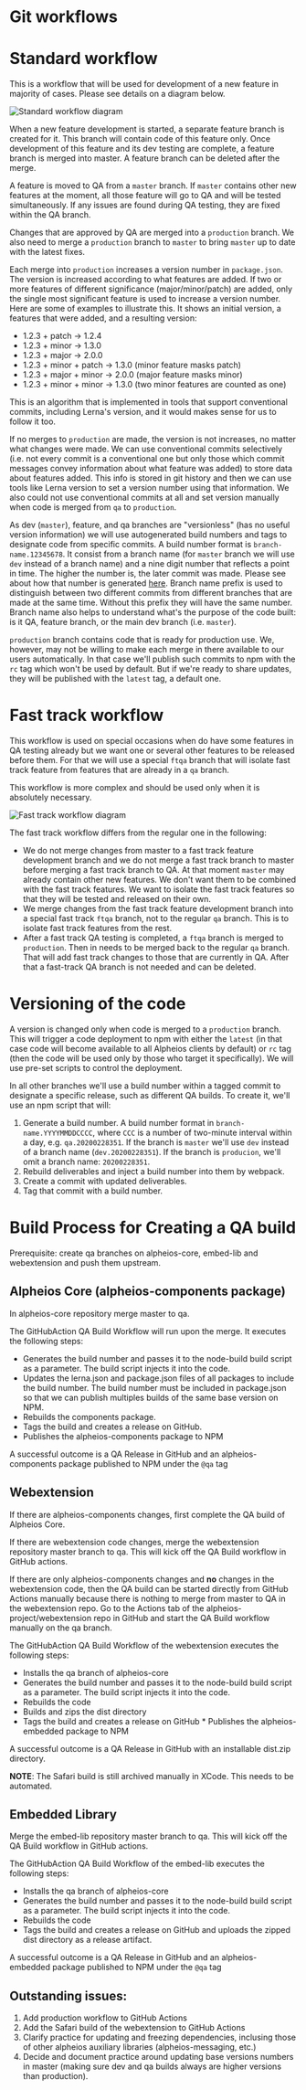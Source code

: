 # Git workflows

# Standard workflow

This is a workflow that will be used for development of a new feature in majority of cases. Please see details on a diagram below.

![Standard workflow diagram](https://raw.githubusercontent.com/alpheios-project/documentation/master/development/git-workflow/git-std-worklow-proposal.svg?sanitize=true)

When a new feature development is started, a separate feature branch is created for it. This branch will contain code of this feature only. Once development of this feature and its dev testing are complete, a feature branch is merged into master. A feature branch can be deleted after the merge.

A feature is moved to QA from a `master` branch. If `master` contains other new features at the moment, all those feature will go to QA and will be tested simultaneously. If any issues are found during QA testing, they are fixed within the QA branch.

Changes that are approved by QA are merged into a `production` branch. We also need to merge a `production` branch to `master` to bring `master` up to date with the latest fixes.

Each merge into `production` increases a version number in `package.json`. The version is increased according to what features are added. If two or more features of different significance (major/minor/patch) are added, only the single most significant feature is used to increase a version number. Here are some of examples to illustrate this. It shows an initial version, a features that were added, and a resulting version:
* 1.2.3 + patch -> 1.2.4
* 1.2.3 + minor -> 1.3.0
* 1.2.3 + major -> 2.0.0
* 1.2.3 + minor + patch -> 1.3.0 (minor feature masks patch)
* 1.2.3 + major + minor -> 2.0.0 (major feature masks minor)
* 1.2.3 + minor + minor -> 1.3.0 (two minor features are counted as one)

This is an algorithm that is implemented in tools that support conventional commits, including Lerna's version, and it would makes sense for us to follow it too.

If no merges to `production` are made, the version is not increases, no matter what changes were made. We can use conventional commits selectively (i.e. not every commit is a conventional one but only those which commit messages convey information about what feature was added) to store data about features added. This info is stored in git history and then we can use tools like Lerna version to set a version number using that information. We also could not use conventional commits at all and set version manually when code is merged from `qa` to `production`.

As dev (`master`), feature, and qa branches are "versionless" (has no useful version information) we will use autogenerated build numbers and tags to designate code from specific commits. A build number format is `branch-name.12345678`. It consist from a branch name (for `master` branch we will use `dev` instead of a branch name) and a nine digit number that reflects a point in time. The higher the number is, the later commit was made. Please see about how that number is generated [here](https://github.com/prantlf/build-number-generator). Branch name prefix is used to distinguish between two different commits from different branches that are made at the same time. Without this prefix they will have the same number. Branch name also helps to understand what's the purpose of the code built: is it QA, feature branch, or the main dev branch (i.e. `master`).

`production` branch contains code that is ready for production use. We, however, may not be willing to make each merge in there available to our users automatically. In that case we'll publish such commits to npm with the `rc` tag which won't be used by default. But if we're ready to share updates, they will be published with the `latest` tag, a default one.

# Fast track workflow

This workflow is used on special occasions when do have some features in QA testing already but we want one or several other features to be released before them. For that we will use a special `ftqa` branch that will isolate fast track feature from features that are already in a `qa` branch.

This workflow is more complex and should be used only when it is absolutely necessary.

![Fast track workflow diagram](https://raw.githubusercontent.com/alpheios-project/documentation/master/development/git-workflow/git-fast-track-worklow-proposal.svg?sanitize=true)

The fast track workflow differs from the regular one in the following:
* We do not merge changes from master to a fast track feature development branch and we do not merge a fast track branch to master before merging a fast track branch to QA. At that moment `master` may already contain other new features. We don't want them to be combined with the fast track features. We want to isolate the fast track features so that they will be tested and released on their own.
* We merge changes from the fast track feature development branch into a special fast track `ftqa` branch, not to the regular `qa` branch. This is to isolate fast track features from the rest.
* After a fast track QA testing is completed, a `ftqa` branch is merged to `production`. Then in needs to be merged back to the regular `qa` branch. That will add fast track changes to those that are currently in QA. After that a fast-track QA branch is not needed and can be deleted.

# Versioning of the code

A version is changed only when code is merged to a `production` branch. This will trigger a code deployment to npm with either the `latest` (in that case code will become available to all Alpheios clients by default) or `rc` tag (then the code will be used only by those who target it specifically). We will use pre-set scripts to control the deployment.

In all other branches we'll use a build number within a tagged commit to designate a specific release, such as different QA builds. To create it, we'll use an npm script that will:
1. Generate a build number. A build number format in `branch-name.YYYYMMDDCCCC`, where `CCC` is a number of two-minute interval within a day, e.g. `qa.20200228351`. If the branch is `master` we'll use `dev` instead of a branch name (`dev.20200228351`). If the branch is `producion`, we'll omit a branch name: `20200228351`.
2. Rebuild deliverables and inject a build number into them by webpack.
3. Create a commit with updated deliverables.
4. Tag that commit with a build number.

# Build Process for Creating a QA build

Prerequisite: create qa branches on alpheios-core, embed-lib and webextension and push them upstream. 

## Alpheios Core (alpheios-components package)

In alpheios-core repository merge master to qa.

The GitHubAction QA Build Workflow will run upon the merge. It executes the following steps:
   * Generates the build number and passes it to the node-build build script as a parameter. The build script injects it into the code.
   * Updates the lerna.json and package.json files of all packages to include the build number. The build number must be included in package.json so that we can publish multiples builds of the same base version on NPM.
   * Rebuilds the components package.
   * Tags the build and creates a release on GitHub.
   * Publishes the alpheios-components package to NPM

A successful outcome is a QA Release in GitHub and an alpheios-components package published to NPM under the `@qa` tag

## Webextension 

If there are alpheios-components changes, first complete the QA build of Alpheios Core.

If there are webextension code changes, merge the webextension repository master branch to qa.  This will kick off the QA Build workflow in GitHub actions.

If there are only alpheios-components changes and **no** changes in the webextension code, then the QA build can be started directly from GitHub Actions manually because there is nothing to merge from master to QA in the webextension repo. Go to the Actions tab of the alpheios-project/webextension repo in GitHub and start the QA Build workflow manually on the qa branch.

The GitHubAction QA Build Workflow of the webextension executes the following steps:
   * Installs the qa branch of alpheios-core
   * Generates the build number and passes it to the node-build build script as a parameter. The build script injects it into the code.
   * Rebuilds the code
   * Builds and zips the dist directory
   * Tags the build and creates a release on GitHub
    * Publishes the alpheios-embedded package to NPM

A successful outcome is a QA Release in GitHub with an installable dist.zip directory.

**NOTE**: The Safari build is still archived manually in XCode. This needs to be automated.

## Embedded Library

Merge the embed-lib repository master branch to qa.  This will kick off the QA Build workflow in GitHub actions.

The GitHubAction QA Build Workflow of the embed-lib executes the following steps:
   * Installs the qa branch of alpheios-core
   * Generates the build number and passes it to the node-build build script as a parameter. The build script injects it into the code.
   * Rebuilds the code
   * Tags the build and creates a release on GitHub and uploads the zipped dist directory as a release artifact.

A successful outcome is a QA Release in GitHub and an alpheios-embedded package published to NPM under the `@qa` tag

## Outstanding issues:

1. Add production workflow to GitHub Actions
1. Add the Safari build of the webextension to GitHub Actions
2. Clarify practice for updating and freezing dependencies, inclusing those of other alpheios auxiliary libraries  (alpheios-messaging, etc.)
3. Decide and document practice around updating base versions numbers in master (making sure dev and qa builds always are higher versions than production).






